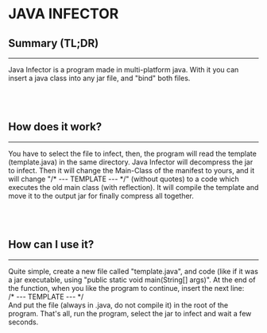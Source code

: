 <h1>JAVA INFECTOR</h1>

<h2>Summary (TL;DR)</h2>
<hr>
<p>Java Infector is a program made in multi-platform java.
With it you can insert a java class into any jar file, and "bind" both files.</p>
<br><br>
<h2>How does it work?</h2>
<hr>
<p>You have to select the file to infect, then, the program will read the template (template.java)
in the same directory. Java Infector will decompress the jar to infect.
Then it will change the Main-Class of the manifest to yours,
and it will change "/* --- TEMPLATE --- */" (without quotes) to a code which executes the old
main class (with reflection).
It will compile the template and move it to the output jar for finally compress all together.</p>
<br><br>
<h2>How can I use it?</h2>
<hr>
<p>Quite simple, create a new file called "template.java", and code (like if it was a jar executable,
using "public static void main(String[] args)". At the end of the function, when you like the program to continue,
insert the next line:<br>
/* --- TEMPLATE --- */
<br>And put the file (always in .java, do not compile it) in the root of the program. That's all, run the program, 
select the jar to infect and wait a few seconds.</p>